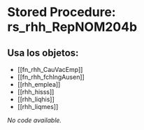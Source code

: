 # Stored Procedure: rs_rhh_RepNOM204b

## Usa los objetos:
- [[fn_rhh_CauVacEmp]]
- [[fn_rhh_fchIngAusen]]
- [[rhh_emplea]]
- [[rhh_hisss]]
- [[rhh_liqhis]]
- [[rhh_liqmes]]

*No code available.*
